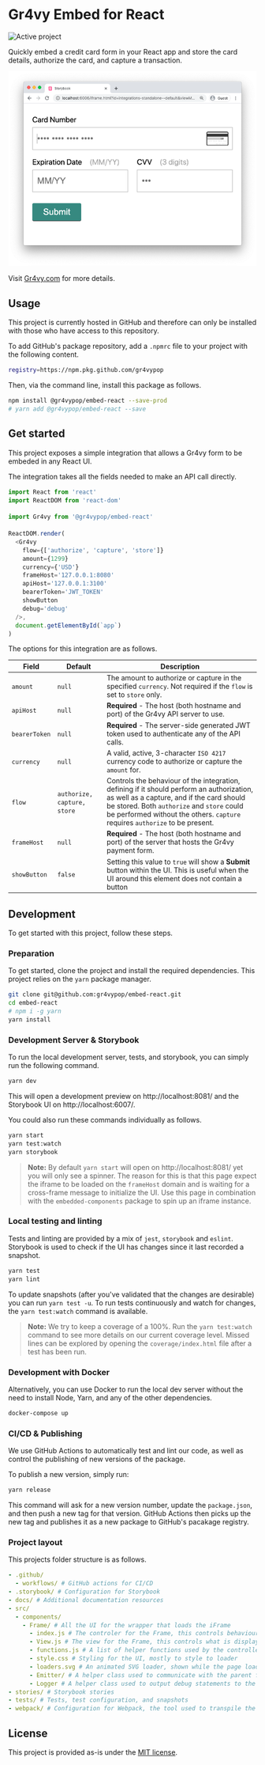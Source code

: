 # Gr4vy Embed for React

![Active project](https://img.shields.io/badge/status-active-brightgreen)

Quickly embed a credit card form in your React app and store the card details, authorize the card, and capture a transaction. 

![Card Form](./docs/images/card_form.png)

Visit [Gr4vy.com](https://gr4vy.com) for more details.

## Usage

This project is currently hosted in GitHub and therefore can only be installed with those who have access to this repository.

To add GitHub's package repository, add a `.npmrc` file to your project 
with the following content.

```sh
registry=https://npm.pkg.github.com/gr4vypop
```

Then, via the command line, install this package as follows.

```bash
npm install @gr4vypop/embed-react --save-prod
# yarn add @gr4vypop/embed-react --save
```

## Get started

This project exposes a simple integration that allows a Gr4vy form
to be embeded in any React UI.

The integration takes all the fields needed to make an API call directly.

```js
import React from 'react'
import ReactDOM from 'react-dom'

import Gr4vy from '@gr4vypop/embed-react'

ReactDOM.render(
  <Gr4vy 
    flow={['authorize', 'capture', 'store']}
    amount={1299}
    currency={'USD'}
    frameHost='127.0.0.1:8080'
    apiHost='127.0.0.1:3100'
    bearerToken='JWT_TOKEN'
    showButton
    debug='debug'
  />,
  document.getElementById(`app`)
)
```

The options for this integration are as follows.

| Field         | Default                     | Description                                                                                                                                                                                                                                                          |
| ------------- | --------------------------- | -------------------------------------------------------------------------------------------------------------------------------------------------------------------------------------------------------------------------------------------------------------------- |
| `amount`      | `null`                      | The amount to authorize or capture in the specified `currency`. Not required if the `flow` is set to `store` only.                                                                                                                                                   |
| `apiHost`     | `null`                      | **Required** - The host (both hostname and port) of the Gr4vy API server to use.                                                                                                                                                                                     |
| `bearerToken` | `null`                      | **Required** - The server-side generated JWT token used to authenticate any of the API calls.                                                                                                                                                                        |
| `currency`    | `null`                      | A valid, active, 3-character `ISO 4217` currency code to authorize or capture the `amount` for.                                                                                                                                                                      |
| `flow`        | `authorize, capture, store` | Controls the behaviour of the integration, defining if it should perform an authorization, as well as a capture, and if the card should be stored. Both `authorize` and `store` could be performed without the others. `capture` requires `authorize` to be present. |
| `frameHost`   | `null`                      | **Required** - The host (both hostname and port) of the server that hosts the Gr4vy payment form.                                                                                                                                                                               |
| `showButton`  | `false`                     | Setting this value to `true` will show a **Submit** button within the UI. This is useful when the UI around this element does not contain a button                                                                                                                   |

## Development

To get started with this project, follow these steps.

### Preparation

To get started, clone the project and install the required dependencies. This
project relies on the `yarn` package manager.

```sh
git clone git@github.com:gr4vypop/embed-react.git
cd embed-react
# npm i -g yarn
yarn install
``` 

### Development Server & Storybook

To run the local development server, tests, and storybook, you can simply run the following command.

```sh
yarn dev
```

This will open a development preview on http://localhost:8081/ and the Storybook UI on http://localhost:6007/.

You could also run these commands individually as follows.

```sh
yarn start
yarn test:watch
yarn storybook
```

> **Note:** By default `yarn start` will open on http://localhost:8081/ yet you will only see a spinner. The reason for this is that this page expect the iframe to be loaded on the `frameHost` domain and is waiting for a cross-frame message to initialize the UI. Use this page in combination with the `embedded-components` package to spin up an iframe instance.

### Local testing and linting

Tests and linting are provided by a mix of `jest`, `storybook` and `eslint`. Storybook is used to check if the UI has changes since it last recorded a snapshot. 

```sh
yarn test
yarn lint
```

To update snapshots (after you've validated that the changes are desirable) you can run `yarn test -u`. To run tests continuously and watch for changes, the `yarn test:watch` command is available.

> **Note:** We try to keep a coverage of a 100%. Run the `yarn test:watch` command to see more details on our current coverage level. Missed lines can be explored by opening the `coverage/index.html` file after a test has been run.


### Development with Docker

Alternatively, you can use Docker to run the local dev server without the need to install Node, Yarn, and any of the other
dependencies.

```sh
docker-compose up
```

### CI/CD & Publishing

We use GitHub Actions to automatically test and lint our code, as well as control the publishing of new versions 
of the package.

To publish a new version, simply run:

```sh
yarn release
```

This command will ask for a new version number, update the `package.json`, and then push a new tag for 
that version. GitHub Actions then picks up the new tag and publishes it as a new package to GitHub's
pacakage registry.

### Project layout

This projects folder structure is as follows.

```yaml
- .github/
  - workflows/ # GitHub actions for CI/CD
- .storybook/ # Configuration for Storybook
- docs/ # Additional documentation resources
- src/
  - components/ 
    - Frame/ # All the UI for the wrapper that loads the iFrame
      - index.js # The controler for the Frame, this controls behaviour and not what is displayed
      - View.js # The view for the Frame, this controls what is displayed, and not the behaviour
      - functions.js # A list of helper functions used by the controller
      - style.css # Styling for the UI, mostly to style to loader
      - loaders.svg # An animated SVG loader, shown while the page loads
      - Emitter/ # A helper class used to communicate with the parent frame
      - Logger # A helper class used to output debug statements to the console
- stories/ # Storybook stories
- tests/ # Tests, test configuration, and snapshots
- webpack/ # Configuration for Webpack, the tool used to transpile the source into a single file
```

## License

This project is provided as-is under the [MIT license](LICENSE).
